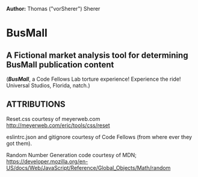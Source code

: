 **Author:**  Thomas ("vorSherer") Sherer

# BusMall
## A Fictional market analysis tool for determining BusMall publication content
(__*BusMall*__, a Code Fellows Lab torture experience!  Experience the ride! Universal Studios, Florida, natch.)

## **ATTRIBUTIONS**
Reset.css courtesy of meyerweb.com
http://meyerweb.com/eric/tools/css/reset

eslintrc.json and gitignore courtesy of Code Fellows (from where ever they got them).

Random Number Generation code courtesy of MDN;
https://developer.mozilla.org/en-US/docs/Web/JavaScript/Reference/Global_Objects/Math/random



